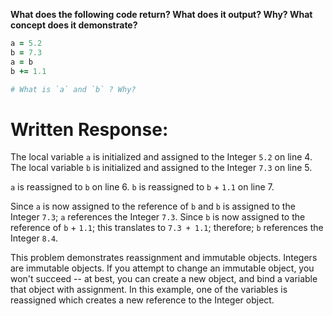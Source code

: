 **What does the following code return? What does it output? Why? What concept does it demonstrate?**

```ruby
a = 5.2
b = 7.3
a = b
b += 1.1

# What is `a` and `b` ? Why?
```
# Written Response:

The local variable `a` is initialized and assigned to the Integer `5.2` on line 4.
The local variable `b` is initialized and assigned to the Integer `7.3` on line 5.

`a` is reassigned to `b` on line 6.
`b` is reassigned to `b` + `1.1` on line 7.

Since `a` is now assigned to the reference of `b` and `b` is assigned to the Integer `7.3`; `a` references the Integer `7.3`.
Since `b` is now assigned to the reference of `b` + `1.1`; this translates to `7.3 + 1.1`; therefore; `b` references the Integer `8.4`.

This problem demonstrates reassignment and immutable objects. Integers are immutable objects. If you attempt to change an immutable object, you won't succeed -- at best, you can create a new object, and bind a variable that object with assignment. In this example, one of the variables is reassigned which creates a new reference to the Integer object.

